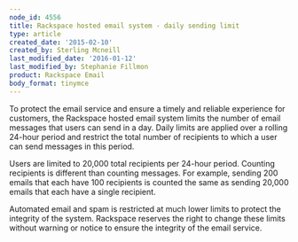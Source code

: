 ```yaml
---
node_id: 4556
title: Rackspace hosted email system - daily sending limit
type: article
created_date: '2015-02-10'
created_by: Sterling Mcneill
last_modified_date: '2016-01-12'
last_modified_by: Stephanie Fillmon
product: Rackspace Email
body_format: tinymce
---
```


To protect the email service and ensure a timely and reliable experience
for customers, the Rackspace hosted email system limits the number of
email messages that users can send in a day. Daily limits are applied
over a rolling 24-hour period and restrict the total number of
recipients to which a user can send messages in this period.

Users are limited to 20,000 total recipients per 24-hour period.
Counting recipients is different than counting messages. For example,
sending 200 emails that each have 100 recipients is counted the same as
sending 20,000 emails that each have a single recipient.

Automated email and spam is restricted at much lower limits to protect
the integrity of the system. Rackspace reserves the right to change
these limits without warning or notice to ensure the integrity of the
email service.

